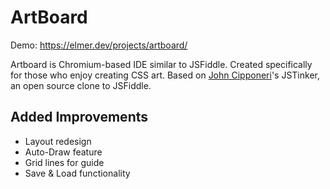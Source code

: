 # ArtBoard

Demo: https://elmer.dev/projects/artboard/

Artboard is Chromium-based IDE similar to JSFiddle. Created specifically for those who enjoy creating CSS art. Based on [John Cipponeri](http://johncipponeri.github.io/)'s JSTinker, an open source clone to JSFiddle.

## Added Improvements
* Layout redesign
* Auto-Draw feature
* Grid lines for guide
* Save & Load functionality
